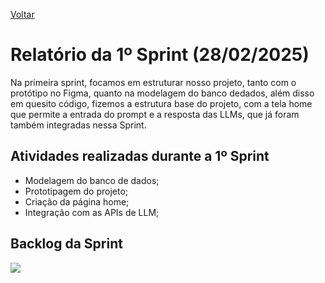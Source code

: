 <a href="../README.md">Voltar</a>

<h1>Relatório da 1º Sprint (28/02/2025)</h1>

<p>Na primeira sprint, focamos em estruturar nosso projeto, tanto com o protótipo no Figma, quanto na modelagem do banco dedados, além disso em quesito código, fizemos a estrutura base do projeto, com a tela home que permite a entrada do prompt e a resposta das LLMs, que já foram também integradas nessa Sprint. </p>

 
<h2>Atividades realizadas durante a 1º Sprint </h2>
  <ul>
      <li>Modelagem do banco de dados;</li>
      <li>Prototipagem do projeto;</li>
      <li>Criação da página home;</li>
      <li>Integração com as APIs de LLM;</li>
    
  </ul>
<h2>Backlog da Sprint</h2>
<img src="https://github.com/user-attachments/assets/a354bf66-0c9c-4d61-94c6-f707793252b7"</img>


